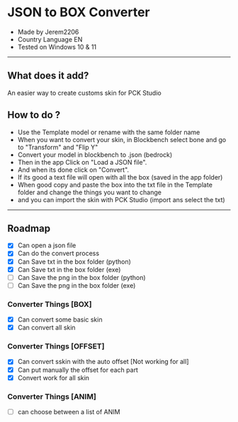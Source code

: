 # JSON to BOX Converter
- Made by Jerem2206
- Country Language EN
- Tested on Windows 10 & 11
---
## What does it add? 
An easier way to create customs skin for PCK Studio 

## How to do ?
- Use the Template model or rename with the same folder name
- When you want to convert your skin, in Blockbench select bone and go to "Transform" and "Flip Y"
- Convert your model in blockbench to .json (bedrock) 
- Then in the app Click on "Load a JSON file".
- And when its done click on "Convert".
- If its good a text file will open with all the box (saved in the app folder)
- When good copy and paste the box into the txt file in the Template folder and change the things you want to change
- and you can import the skin with PCK Studio (import ans select the txt)
---
## Roadmap
- [x] Can open a json file
- [x] Can do the convert process
- [x] Can Save txt in the box folder (python)
- [x] Can Save txt in the box folder (exe)
- [ ] Can Save the png in the box folder (python)
- [ ] Can Save the png in the box folder (exe)
### Converter Things [BOX]
- [x] Can convert some basic skin
- [x] Can convert all skin
### Converter Things [OFFSET]
- [x] Can convert sskin with the auto offset [Not working for all]
- [x] Can put manually the offset for each part
- [x] Convert work for all skin
### Converter Things [ANIM]
- [ ] can choose between a list of ANIM


